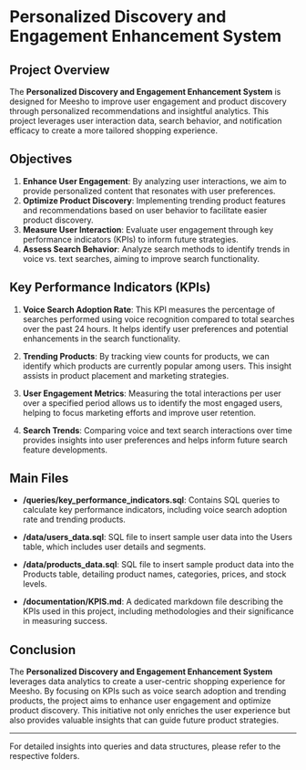 # Personalized Discovery and Engagement Enhancement System

## Project Overview
The **Personalized Discovery and Engagement Enhancement System** is designed for Meesho to improve user engagement and product discovery through personalized recommendations and insightful analytics. This project leverages user interaction data, search behavior, and notification efficacy to create a more tailored shopping experience.

## Objectives
1. **Enhance User Engagement**: By analyzing user interactions, we aim to provide personalized content that resonates with user preferences.
2. **Optimize Product Discovery**: Implementing trending product features and recommendations based on user behavior to facilitate easier product discovery.
3. **Measure User Interaction**: Evaluate user engagement through key performance indicators (KPIs) to inform future strategies.
4. **Assess Search Behavior**: Analyze search methods to identify trends in voice vs. text searches, aiming to improve search functionality.

## Key Performance Indicators (KPIs)
1. **Voice Search Adoption Rate**: This KPI measures the percentage of searches performed using voice recognition compared to total searches over the past 24 hours. It helps identify user preferences and potential enhancements in the search functionality.
   
2. **Trending Products**: By tracking view counts for products, we can identify which products are currently popular among users. This insight assists in product placement and marketing strategies.

3. **User Engagement Metrics**: Measuring the total interactions per user over a specified period allows us to identify the most engaged users, helping to focus marketing efforts and improve user retention.

4. **Search Trends**: Comparing voice and text search interactions over time provides insights into user preferences and helps inform future search feature developments.

## Main Files
- **/queries/key_performance_indicators.sql**: Contains SQL queries to calculate key performance indicators, including voice search adoption rate and trending products.

- **/data/users_data.sql**: SQL file to insert sample user data into the Users table, which includes user details and segments.

- **/data/products_data.sql**: SQL file to insert sample product data into the Products table, detailing product names, categories, prices, and stock levels.

- **/documentation/KPIS.md**: A dedicated markdown file describing the KPIs used in this project, including methodologies and their significance in measuring success.

## Conclusion
The **Personalized Discovery and Engagement Enhancement System** leverages data analytics to create a user-centric shopping experience for Meesho. By focusing on KPIs such as voice search adoption and trending products, the project aims to enhance user engagement and optimize product discovery. This initiative not only enriches the user experience but also provides valuable insights that can guide future product strategies.

---

For detailed insights into queries and data structures, please refer to the respective folders.
